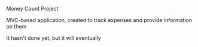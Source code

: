 Money Count Project

MVC-based application, created to track expenses and provide information on them

It hasn't done yet, but it will eventually
